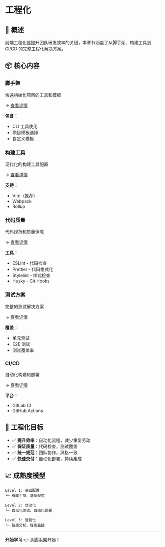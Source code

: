# 工程化

## 🔧 概述

前端工程化是提升团队研发效率的关键，本章节涵盖了从脚手架、构建工具到 CI/CD 的完整工程化解决方案。

## 📦 核心内容

### 脚手架

快速初始化项目的工具和模板

→ [查看详情](./scaffold/)

**包含：**

- CLI 工具使用
- 项目模板选择
- 自定义模板

### 构建工具

现代化的构建工具配置

→ [查看详情](./build/)

**支持：**

- Vite（推荐）
- Webpack
- Rollup

### 代码质量

代码规范和质量保障

→ [查看详情](./code-quality/)

**工具：**

- ESLint - 代码检查
- Prettier - 代码格式化
- Stylelint - 样式检查
- Husky - Git Hooks

### 测试方案

完整的测试解决方案

→ [查看详情](./testing/)

**覆盖：**

- 单元测试
- E2E 测试
- 测试覆盖率

### CI/CD

自动化构建和部署

→ [查看详情](./ci-cd/)

**平台：**

- GitLab CI
- GitHub Actions

## 🎯 工程化目标

- ✅ **提升效率**：自动化流程，减少重复劳动
- ✅ **保证质量**：代码检查，测试覆盖
- ✅ **统一规范**：团队协作，风格一致
- ✅ **快速交付**：自动化部署，持续集成

## 📈 成熟度模型

```
Level 1: 基础配置
└─ 有脚手架、基础规范

Level 2: 自动化
└─ 自动化测试、自动化部署

Level 3: 智能化
└─ 智能分析、性能监控
```

---

**开始学习** 👉 从[脚手架](./scaffold/)开始！
